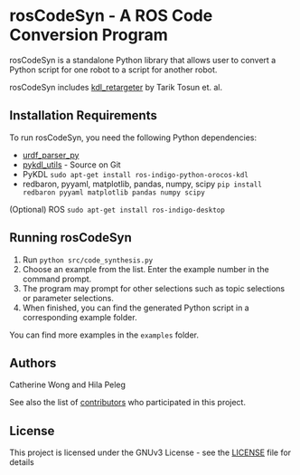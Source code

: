 # rosCodeSyn - A ROS Code Conversion Program

rosCodeSyn is a standalone Python library that allows user to convert a Python script for one robot to a script for another robot.

rosCodeSyn includes [kdl_retargeter](https://github.com/wongkaiweng/rosCodeSyn/wiki/kdl_retargeting) by Tarik Tosun et. al.

## Installation Requirements
To run rosCodeSyn, you need the following Python dependencies: 

* [urdf_parser_py](https://github.com/ros/urdf_parser_py)
* [pykdl_utils](http://wiki.ros.org/pykdl_utils) - Source on Git
* PyKDL `sudo apt-get install ros-indigo-python-orocos-kdl`
* redbaron, pyyaml, matplotlib, pandas, numpy, scipy `pip install redbaron pyyaml matplotlib pandas numpy scipy`

(Optional) ROS `sudo apt-get install ros-indigo-desktop`

## Running rosCodeSyn
1. Run `python src/code_synthesis.py`
2. Choose an example from the list. Enter the example number in the command prompt.
3. The program may prompt for other selections such as topic selections or parameter selections.
4. When finished, you can find the generated Python script in a corresponding example folder.

You can find more examples in the `examples` folder.

## Authors

Catherine Wong and Hila Peleg

See also the list of [contributors](https://github.com/wongkaiweng/rosCodeSyn/contributors) who participated in this project.

## License

This project is licensed under the GNUv3 License - see the [LICENSE](LICENSE) file for details
